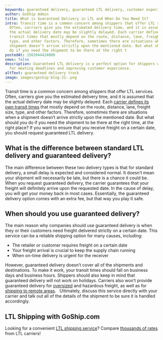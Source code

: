 ```yaml
---
keywords: guaranteed delivery, guaranteed LTL delivery, customer experience
author: GoShip Admin
title: What is Guaranteed Delivery in LTL and When Do You Need It?
intro: Transit time is a common concern among shippers that offer LTL services.
  Often, carriers give you the estimated delivery time, and it is assumed that
  the actual delivery date may be slightly delayed. Each carrier defines its own
  transit times that mostly depend on the route, distance, lane, freight size,
  type, and other factors. Therefore, sometimes there are situations when a
  shipment doesn’t arrive strictly upon the mentioned date. But what should you
  do if you need the shipment to be there at the right t
postedAt: 1563944424000
news: false
description: Guaranteed LTL delivery is a perfect option for shippers who strive
  for meeting deadlines and improving customer experience.
altText: guaranteed delivery truck
image: images/goship-blog-21-.png
---
```

Transit time is a common concern among shippers that offer LTL services. Often, carriers give you the estimated delivery time, and it is assumed that the actual delivery date may be slightly delayed. Each [carrier defines its own transit times](https://www.plslogistics.com/blog/5-tips-to-choose-the-perfect-ltl-freight-carrier/) that mostly depend on the route, distance, lane, freight size, type, and other factors. Therefore, sometimes there are situations when a shipment doesn’t arrive strictly upon the mentioned date. But what should you do if you need the shipment to be there at the right time, at the right place? If you want to ensure that you receive freight on a certain date, you should request guaranteed LTL delivery. 

## What is the difference between standard LTL delivery and guaranteed delivery?

The main difference between these two delivery types is that for standard delivery, a small delay is expected and considered normal. It doesn’t mean your shipment will necessarily be late, but there is a chance it could be. When you request guaranteed delivery, the carrier guarantees that your freight will definitely arrive upon the requested date. In the cause of delay, you will get your money back in most cases. Essentially, the guaranteed delivery option comes with an extra fee, but that way you play it safe. 

## When should you use guaranteed delivery? 

The main reason why companies should use guaranteed delivery is when they or their customers need freight delivered strictly on a certain date. This service can be a reliable shipping option for many causes, including:

* The retailer or customer requires freight on a certain date
* Your freight arrival is crucial to keep the supply chain running 
* When on-time delivery is urgent for the receiver 

However, guaranteed delivery doesn’t cover all of the shipments and destinations. To make it work, your transit times should fall on business days and business hours. Shippers should also keep in mind that guaranteed delivery will not work on holidays. Carriers also won’t provide guaranteed delivery for [oversized](https://www.goship.com/blog/buying-oversized-items-online/) and hazardous freight, as well as for [shipping to remote areas](https://www.goship.com/blog/limited-access-shipping-location/).   Ultimately, discuss this service directly with your carrier and talk out all of the details of the shipment to be sure it is handled accordingly. 

## LTL Shipping with GoShip.com

Looking for a convenient [LTL shipping service](https://www.goship.com/shipping-services/ltl-freight-shipping/)? Compare [thousands of rates](https://www.goship.com/) from LTL carriers!
